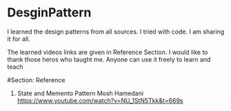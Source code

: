 # DesginPattern

I learned the design patterns from all sources. I tried with code. I am sharing it for all.

The learned videos links are given in Reference Section. I would like to thank those heros who taught me.
Anyone can use it freely to learn and teach

#Section: Reference

1. State and Memento Pattern
   Mosh Hamedani
   https://www.youtube.com/watch?v=NU_1StN5Tkk&t=669s
